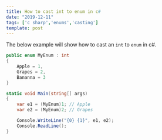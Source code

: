 ```yaml
---
title: How to cast int to enum in c#
date: "2019-12-11"
tags: ['c sharp','enums','casting']
template: post
---
```


The below example will show how to cast an `int` to `enum` in c#.

```csharp
public enum MyEnum : int
{
    Apple = 1,
    Grapes = 2,
    Bananna = 3
}

static void Main(string[] args)
{
    var e1 = (MyEnum)1; // Apple
    var e2 = (MyEnum)2; // Grapes

    Console.WriteLine("{0} {1}", e1, e2);
    Console.ReadLine();
}
```
